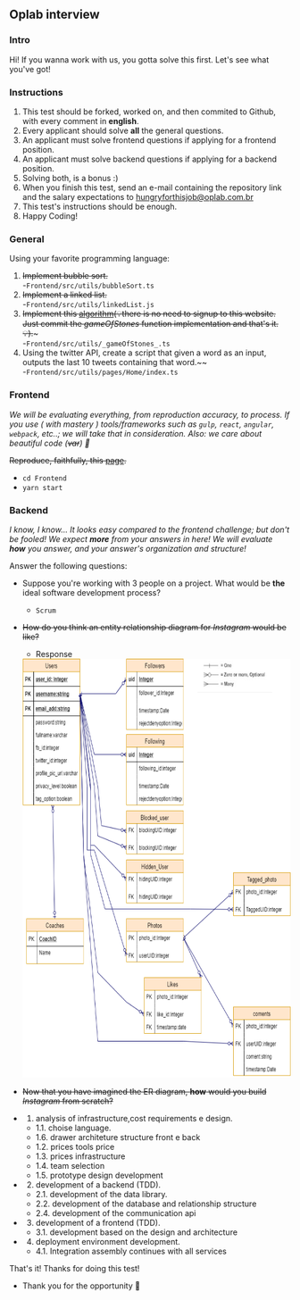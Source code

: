 ## Oplab interview

### Intro

Hi! If you wanna work with us, you gotta solve this first. Let's see what you've got!

### Instructions

1. This test should be forked, worked on, and then commited to Github, with every comment in **english**.
2. Every applicant should solve **all** the general questions.
3. An applicant must solve frontend questions if applying for a frontend position.
4. An applicant must solve backend questions if applying for a backend position.
5. Solving both, is a bonus :)
6. When you finish this test, send an e-mail containing the repository link and the salary expectations to <hungryforthisjob@oplab.com.br>
7. This test's instructions should be enough.
8. Happy Coding!

### General
Using your favorite programming language:

1. ~~Implement bubble sort.~~<br>
 -```Frontend/src/utils/bubbleSort.ts```
3. ~~Implement a linked list.~~<br>
 -```Frontend/src/utils/linkedList.js```
4. ~~Implement this [algorithm](https://www.hackerrank.com/challenges/game-of-stones-1)(💡️there is no need to signup to this website. Just commit the _gameOfStones_ function implementation and that's it.💡️).~~~<br>
 -```Frontend/src/utils/_gameOfStones_.ts```
5. Using the twitter API, create a script that given a word as an input, outputs the last 10 tweets containing that word.~~<br>
 -```Frontend/src/utils/pages/Home/index.ts```

### Frontend

_We will be evaluating everything, from reproduction accuracy, to process. If you use ( with mastery ) tools/frameworks such as `gulp`, `react`, `angular`, `webpack`, etc..; we will take that in consideration. Also: we care about beautiful code (~~var~~) 👾_

~~Reproduce, faithfully, this [page]( http://ydirection.com/Aria/index-3.html ).~~
 - ```cd Frontend```
 - ```yarn start```

### Backend

_I know, I know... It looks easy compared to the frontend challenge; but don't be fooled! We expect **more** from your answers in here! We will evaluate **how** you answer, and your answer's organization and structure!_

Answer the following questions:
- Suppose you're working with 3 people on a project. What would be **the** ideal software development process?
  - ```Scrum```
- ~~How do you think an entity relationship diagram for _Instagram_ would be like?~~
  - Response

  <img src="./Backend/schema.png" alt="Markdown Monster icon" style="height: 750px;width:850px; margin-right:10px;" />

- ~~Now that you have imagined the ER diagram, **how** would you build _Instagram_ from scratch?~~
 - 1. analysis of infrastructure,cost requirements e design.
   - 1.1. choise language.
   - 1.6. drawer architeture structure front e back
   - 1.2. prices tools price
   - 1.3. prices infrastructure
   - 1.4. team selection
   - 1.5. prototype design development
 - 2. development of a backend (TDD).
   - 2.1. development of the data library.
   - 2.2. development of the database and relationship structure
   - 2.4. development of the communication api
 - 3. development of a frontend (TDD).
   - 3.1. development based on the design and architecture
 - 4. deployment environment development.
   - 4.1. Integration assembly continues with all services


That's it! Thanks for doing this test!
 - Thank you for the opportunity
🚀
